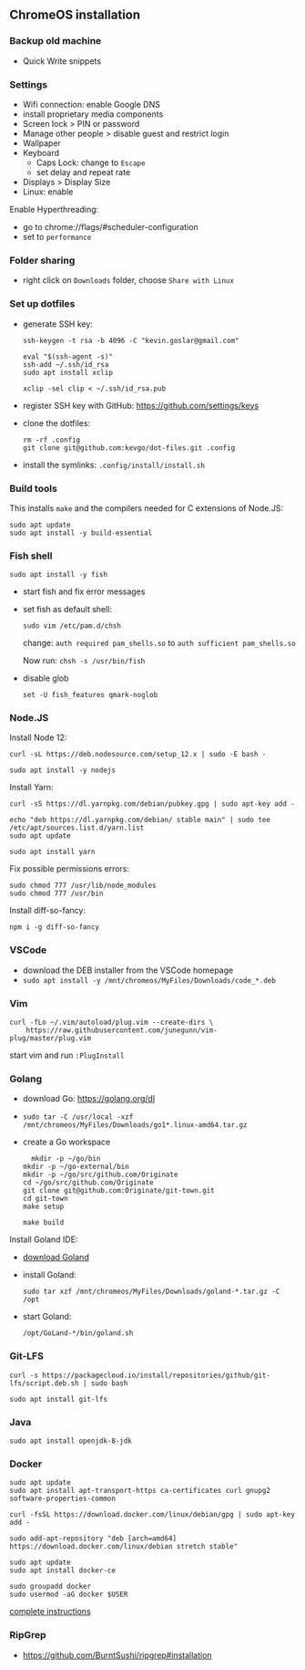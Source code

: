 ## ChromeOS installation

### Backup old machine

- Quick Write snippets

### Settings

- Wifi connection: enable Google DNS
- install proprietary media components
- Screen lock > PIN or password
- Manage other people > disable guest and restrict login
- Wallpaper
- Keyboard
  - Caps Lock: change to `Escape`
  - set delay and repeat rate
- Displays > Display Size
- Linux: enable

Enable Hyperthreading:

- go to chrome://flags/#scheduler-configuration
- set to `performance`

### Folder sharing

- right click on `Downloads` folder, choose `Share with Linux`

### Set up dotfiles

- generate SSH key:

  ```
  ssh-keygen -t rsa -b 4096 -C "kevin.goslar@gmail.com"

  eval "$(ssh-agent -s)"
  ssh-add ~/.ssh/id_rsa
  sudo apt install xclip

  xclip -sel clip < ~/.ssh/id_rsa.pub
  ```

- register SSH key with GitHub: https://github.com/settings/keys
- clone the dotfiles:

      rm -rf .config
      git clone git@github.com:kevgo/dot-files.git .config

- install the symlinks: `.config/install/install.sh`

### Build tools

This installs `make` and the compilers needed for C extensions of Node.JS:

```
sudo apt update
sudo apt install -y build-essential
```

### Fish shell

```
sudo apt install -y fish
```

- start fish and fix error messages
- set fish as default shell:

  ```
  sudo vim /etc/pam.d/chsh
  ```

  change: `auth required pam_shells.so` to
  `auth sufficient pam_shells.so`

  Now run: `chsh -s /usr/bin/fish`

- disable glob

  ```
  set -U fish_features qmark-noglob
  ```

### Node.JS

Install Node 12:

```
curl -sL https://deb.nodesource.com/setup_12.x | sudo -E bash -

sudo apt install -y nodejs
```

Install Yarn:

```
curl -sS https://dl.yarnpkg.com/debian/pubkey.gpg | sudo apt-key add -

echo "deb https://dl.yarnpkg.com/debian/ stable main" | sudo tee /etc/apt/sources.list.d/yarn.list
sudo apt update

sudo apt install yarn
```

Fix possible permissions errors:

```
sudo chmod 777 /usr/lib/node_modules
sudo chmod 777 /usr/bin
```

Install diff-so-fancy:

```
npm i -g diff-so-fancy
```

### VSCode

- download the DEB installer from the VSCode homepage
- `sudo apt install -y /mnt/chromeos/MyFiles/Downloads/code_*.deb`

### Vim

```
curl -fLo ~/.vim/autoload/plug.vim --create-dirs \
    https://raw.githubusercontent.com/junegunn/vim-plug/master/plug.vim
```

start vim and run `:PlugInstall`

### Golang

- download Go: https://golang.org/dl
- `sudo tar -C /usr/local -xzf /mnt/chromeos/MyFiles/Downloads/go1*.linux-amd64.tar.gz`
- create a Go workspace

  ```
    mkdir -p ~/go/bin
  mkdir -p ~/go-external/bin
  mkdir -p ~/go/src/github.com/Originate
  cd ~/go/src/github.com/Originate
  git clone git@github.com:Originate/git-town.git
  cd git-town
  make setup

  make build
  ```

Install Goland IDE:

- [download Goland](https://www.jetbrains.com/go/download/#section=linux)
- install Goland:

  ```
  sudo tar xzf /mnt/chromeos/MyFiles/Downloads/goland-*.tar.gz -C /opt
  ```

- start Goland:

  ```
  /opt/GoLand-*/bin/goland.sh
  ```

### Git-LFS

```
curl -s https://packagecloud.io/install/repositories/github/git-lfs/script.deb.sh | sudo bash

sudo apt install git-lfs
```

### Java

```
sudo apt install openjdk-8-jdk
```

### Docker

```
sudo apt update
sudo apt install apt-transport-https ca-certificates curl gnupg2 software-properties-common

curl -fsSL https://download.docker.com/linux/debian/gpg | sudo apt-key add -

sudo add-apt-repository "deb [arch=amd64] https://download.docker.com/linux/debian stretch stable"

sudo apt update
sudo apt install docker-ce

sudo groupadd docker
sudo usermod -aG docker $USER
```

[complete instructions](https://www.digitalocean.com/community/tutorials/how-to-install-and-use-docker-on-debian-9)

### RipGrep

- https://github.com/BurntSushi/ripgrep#installation
